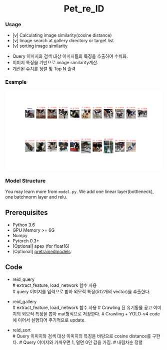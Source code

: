 <h1 align="center"> Pet_re_ID </h1>

### Usage
* [v] Calculating image similarity(cosine distance) 
* [v] Image search at gallery directory or target list
* [v] sorting image similarity
- Query 이미지와 검색 대상 이미지들의 특징을 추출하여 수치화.
- 이미지 특징을 기반으로 image similarity계산. 
- 계산된 수치를 정렬 및 Top N 출력

### Example  
<p align="center"><img src="show_all_data.png" width="640"\></p>


### Model Structure
You may learn more from `model.py`. 
We add one linear layer(bottleneck), one batchnorm layer and relu.


## Prerequisites
- Python 3.6
- GPU Memory >= 6G
- Numpy
- Pytorch 0.3+
- [Optional] apex (for float16) 
- [Optional] [pretrainedmodels](https://github.com/Cadene/pretrained-models.pytorch)

## Code 

 - reid_query    
          # extract_feature, load_network 함수 사용 <br>
          # query 이미지를 입력으로 받아 외모적 특징(512개의 vector)을 추출한다. 
                 
 - reid_gallery  
          # extract_feature, load_network 함수 사용
          # Crawling 된 유기동물 공고 이미지의 외모적 특징을 뽑아 mat형식으로 저장한다. 
          # Crawling + YOLO-v4 code에 이어서 실행되어 주기적으로 update.
                 
 - reid_sort    
          # Query 이미지와 검색 대상 이미지의 특징을 바탕으로 cosine distance를 구한다.
          # Query 이미지와 가까우면 1, 멀면 0인 값을 가짐.
          # 내림차순 정렬 
 
